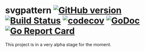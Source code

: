 # svgpattern [![GitHub version](https://badge.fury.io/gh/src-d%2Fgitbase.svg)](https://github.com/kpym/svgpattern/releases) [![Build Status](https://travis-ci.com/kpym/svgpattern.svg?branch=master)](https://travis-ci.com/kpym/svgpattern) [![codecov](https://codecov.io/gh/kpym/svgpattern/branch/master/graph/badge.svg)](https://codecov.io/gh/kpym/svgpattern) [![GoDoc](https://godoc.org/gopkg.in/kpym/svgpattern.v0?status.svg)](https://godoc.org/gopkg.in/kpym/svgpattern.v0) [![Go Report Card](https://goreportcard.com/badge/github.com/kpym/svgpattern)](https://goreportcard.com/report/github.com/kpym/svgpattern)

This project is in a very alpha stage for the moment.
